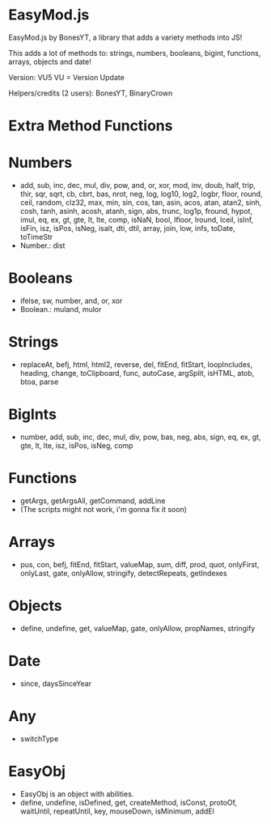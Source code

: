 # EasyMod.js
EasyMod.js by BonesYT, a library that adds a variety methods into JS!

This adds a lot of methods to: strings, numbers, booleans, bigint, functions, arrays, objects and date!

Version: VU5
VU = Version Update 

Helpers/credits (2 users): BonesYT, BinaryCrown

# Extra Method Functions
# Numbers
* add, sub, inc, dec, mul, div, pow, and, or, xor, mod, inv, doub, half, trip, thir, sqr, sqrt, cb, cbrt, bas, nrot, neg, log, log10, log2, logbr, floor, round, ceil, random, clz32, max, min, sin, cos, tan, asin, acos, atan, atan2, sinh, cosh, tanh, asinh, acosh, atanh, sign, abs, trunc, log1p, fround, hypot, imul, eq, ex, gt, gte, lt, lte, comp, isNaN, bool, lfloor, lround, lceil, isInf, isFin, isz, isPos, isNeg, isalt, dti, dtil, array, join, low, infs, toDate, toTimeStr
* Number.: dist
# Booleans
* ifelse, sw, number, and, or, xor
* Boolean.: muland, mulor
# Strings
* replaceAt, befj, html, html2, reverse, del, fitEnd, fitStart, loopIncludes, heading, change, toClipboard, func, autoCase, argSplit, isHTML, atob, btoa, parse
# BigInts
* number, add, sub, inc, dec, mul, div, pow, bas, neg, abs, sign, eq, ex, gt, gte, lt, lte, isz, isPos, isNeg, comp
# Functions
* getArgs, getArgsAll, getCommand, addLine
* (The scripts might not work, i'm gonna fix it soon)
# Arrays
* pus, con, befj, fitEnd, fitStart, valueMap, sum, diff, prod, quot, onlyFirst, onlyLast, gate, onlyAllow, stringify, detectRepeats, getIndexes
# Objects
* define, undefine, get, valueMap, gate, onlyAllow, propNames, stringify
# Date
* since, daysSinceYear
# Any
* switchType

# EasyObj
* EasyObj is an object with abilities.
* define, undefine, isDefined, get, createMethod, isConst, protoOf, waitUntil, repeatUntil, key, mouseDown, isMinimum, addEl